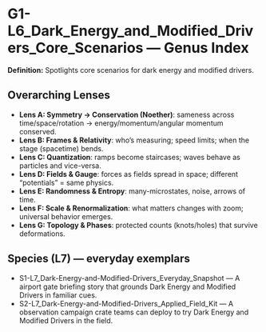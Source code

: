 # G1-L6_Dark_Energy_and_Modified_Drivers_Core_Scenarios — Genus Index
**Definition:** Spotlights core scenarios for dark energy and modified drivers.

## Overarching Lenses

- **Lens A: Symmetry -> Conservation (Noether)**: sameness across time/space/rotation → energy/momentum/angular momentum conserved.
- **Lens B: Frames & Relativity**: who’s measuring; speed limits; when the stage (spacetime) bends.
- **Lens C: Quantization**: ramps become staircases; waves behave as particles and vice-versa.
- **Lens D: Fields & Gauge**: forces as fields spread in space; different “potentials” = same physics.
- **Lens E: Randomness & Entropy**: many-microstates, noise, arrows of time.
- **Lens F: Scale & Renormalization**: what matters changes with zoom; universal behavior emerges.
- **Lens G: Topology & Phases**: protected counts (knots/holes) that survive deformations.

## Species (L7) — everyday exemplars
- S1-L7_Dark-Energy-and-Modified-Drivers_Everyday_Snapshot — A airport gate briefing story that grounds Dark Energy and Modified Drivers in familiar cues.
- S2-L7_Dark-Energy-and-Modified-Drivers_Applied_Field_Kit — A observation campaign crate teams can deploy to try Dark Energy and Modified Drivers in the field.
